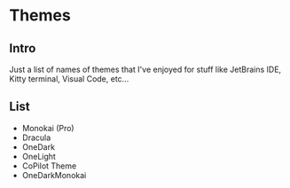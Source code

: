 # Themes

## Intro

Just a list of names of themes that I've enjoyed for stuff like JetBrains IDE, Kitty terminal, Visual Code, etc...

## List

- Monokai (Pro)
- Dracula
- OneDark
- OneLight
- CoPilot Theme
- OneDarkMonokai
